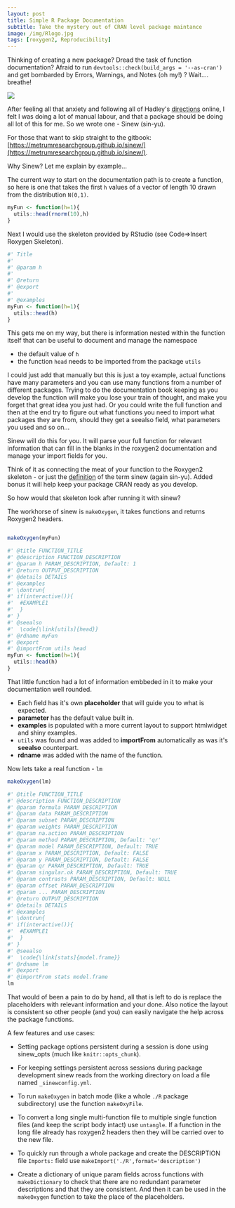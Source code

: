 ```yaml
---
layout: post
title: Simple R Package Documentation
subtitle: Take the mystery out of CRAN level package maintance
image: /img/Rlogo.jpg
tags: [roxygen2, Reproducibility]
---
```


Thinking of creating a new package? Dread the task of function documentation? Afraid to run `devtools::check(build_args = '--as-cran')` and get bombarded by Errors, Warnings, and Notes (oh my!) ? Wait.... breathe!

![](https://media.giphy.com/media/pWYReekqQW72U/giphy.gif)

After feeling all that anxiety and following all of Hadley's [directions](http://r-pkgs.had.co.nz/man.html) online, I felt I was doing a lot of manual labour, and that a package should be doing all lot of this for me. So we wrote one - Sinew (sin-yu).

For those that want to skip straight to the gitbook: [https://metrumresearchgroup.github.io/sinew/](https://metrumresearchgroup.github.io/sinew/).

Why Sinew? Let me explain by example... 

The current way to start on the documentation path is to create a function, so here is one that takes the first `h` values of a vector of length 10 drawn from the distribution `N(0,1)`. 

```r
myFun <- function(h=1){
  utils::head(rnorm(10),h)
}
```

Next I would use the skeleton provided by RStudio (see Code=>Insert Roxygen Skeleton).

```r
#' Title
#'
#' @param h 
#'
#' @return
#' @export
#'
#' @examples
myFun <- function(h=1){
  utils::head(h)
}
```

This gets me on my way, but there is information nested within the function itself that can be useful to document and manage the namespace

  - the default value of `h`
  - the function `head` needs to be imported from the package `utils`
  
I could just add that manually but this is just a toy example, actual functions have many parameters and you can use many functions from a number of different packages. Trying to do the documentation book keeping as you develop the function will make you lose your train of thought, and make you forget that great idea you just had. Or you could write the full function and then at the end try to figure out what functions you need to import what packages they are from, should they get a seealso field, what parameters you used and so on...

Sinew will do this for you. It will parse your full function for relevant information that can fill in the blanks in the roxygen2 documentation and manage your import fields for you. 

Think of it as connecting the meat of your function to the Roxygen2 skeleton - or just the [definition](https://en.wikipedia.org/wiki/Tendon) of the term sinew (again sin-yu). Added bonus it will help keep your package CRAN ready as you develop. 

So how would that skeleton look after running it with sinew?

The workhorse of sinew is `makeOxygen`, it takes functions and returns Roxygen2 headers.

```r

makeOxygen(myFun)

#' @title FUNCTION_TITLE
#' @description FUNCTION_DESCRIPTION
#' @param h PARAM_DESCRIPTION, Default: 1
#' @return OUTPUT_DESCRIPTION
#' @details DETAILS
#' @examples 
#' \dontrun{
#' if(interactive()){
#'  #EXAMPLE1
#'  }
#' }
#' @seealso 
#'  \code{\link[utils]{head}}
#' @rdname myFun
#' @export 
#' @importFrom utils head
myFun <- function(h=1){
  utils::head(h)
}
```

That little function had a lot of information embbeded in it to make your documentation well rounded.

  - Each field has it's own **placeholder** that will guide you to what is expected.
  - **parameter** has the default value built in.
  - **examples**  is populated with a more current layout to support htmlwidget and shiny examples. 
  - `utils` was found and was added to **importFrom** automatically as was it's **seealso** counterpart. 
  - **rdname** was added with the name of the function. 
  
Now lets take a real function - `lm`

```r
makeOxygen(lm)

#' @title FUNCTION_TITLE
#' @description FUNCTION_DESCRIPTION
#' @param formula PARAM_DESCRIPTION
#' @param data PARAM_DESCRIPTION
#' @param subset PARAM_DESCRIPTION
#' @param weights PARAM_DESCRIPTION
#' @param na.action PARAM_DESCRIPTION
#' @param method PARAM_DESCRIPTION, Default: 'qr'
#' @param model PARAM_DESCRIPTION, Default: TRUE
#' @param x PARAM_DESCRIPTION, Default: FALSE
#' @param y PARAM_DESCRIPTION, Default: FALSE
#' @param qr PARAM_DESCRIPTION, Default: TRUE
#' @param singular.ok PARAM_DESCRIPTION, Default: TRUE
#' @param contrasts PARAM_DESCRIPTION, Default: NULL
#' @param offset PARAM_DESCRIPTION
#' @param ... PARAM_DESCRIPTION
#' @return OUTPUT_DESCRIPTION
#' @details DETAILS
#' @examples 
#' \dontrun{
#' if(interactive()){
#'  #EXAMPLE1
#'  }
#' }
#' @seealso 
#'  \code{\link[stats]{model.frame}}
#' @rdname lm
#' @export 
#' @importFrom stats model.frame
lm
```

That would of been a pain to do by hand, all that is left to do is replace the placeholders with relevant information and your done. Also notice the layout is consistent so other people (and you) can easily navigate the help across the package functions. 

A few features and use cases:

  - Setting package options persistent during a session is done using sinew_opts (much like `knitr::opts_chunk`).

  - For keeping settings persistent across sessions during package development sinew reads from the working directory on load a file named `_sinewconfig.yml`. 

  - To run `makeOxygen` in batch mode (like a whole `./R` package subdirectory) use the function `makeOxyFile`. 

  - To convert a long single multi-function file to multiple single function files (and keep the script body intact) use `untangle`. If a function in the long file already has roxygen2 headers then they will be carried over to the new file.
  
  - To quickly run through a whole package and create the DESCRIPTION file `Imports:` field use `makeImport('./R',format='description')`
  
  - Create a dictionary of unique param fields across functions with `makeDictionary` to check that there are no redundant parameter descriptions and that they are consistent. And then it can be used in the `makeOxygen` function to take the place of the placeholders. 
